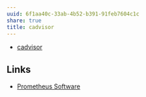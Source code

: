 ```yaml
---
uuid: 6f1aa40c-33ab-4b52-b391-91feb7604c1c
share: true
title: cadvisor
---
```

* [cadvisor](https://github.com/google/cadvisor)
## Links

* [Prometheus Software](/0dfb04db-f642-4f88-b93a-b855d479deb7)